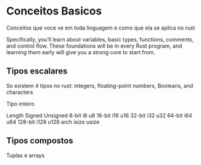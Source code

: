 # Conceitos Basicos

Conceitos que voce ve em toda linguagem e como que ela se aplica no rust

Specifically, you’ll learn about variables, basic types, functions, comments, and control flow. These foundations will be in every Rust program, and learning them early will give you a strong core to start from.

## Tipos escalares

So existem 4 tipos no rust: integers, floating-point numbers, Booleans, and characters

Tipo inteiro

Length	Signed	Unsigned
8-bit	i8	u8
16-bit	i16	u16
32-bit	i32	u32
64-bit	i64	u64
128-bit	i128	u128
arch	isize	usize

## Tipos compostos 

Tuplas e arrays
